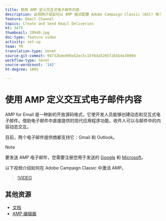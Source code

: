 ```yaml
---
title: 使用 AMP 定义交互式电子邮件内容
description: 此视频介绍如何以 AMP 格式配置 Adobe Campaign Classic (ACC) 电子邮件内容。
feature: Email Channel
topics: Create and Send Email Deliveries
kt: 3475
thumbnail: 29940.jpg
doc-type: feature video
activity: set-up
team: TM
translation-type: tm+mt
source-git-commit: 94732bded09a52ec5c15f6da5205f265b4e3089d
workflow-type: tm+mt
source-wordcount: '142'
ht-degree: 100%

---
```



# 使用 AMP 定义交互式电子邮件内容

AMP for Email 是一种新的开放源码格式，它使开发人员能够创建动态和交互式电子邮件。借助电子邮件中直接提供的现代应用程序功能，收件人可以与邮件中的内容动态交互。

目前，两个电子邮件提供商都支持它：Gmail 和 Outlook。

>[!NOTE]
>
>要发送 AMP 电子邮件，您需要注册您用于发送的 [Google](https://developers.google.com/gmail/ampemail/register) 和 [Microsoft](https://docs.microsoft.com/zh-Hans/outlook/amphtml/register-outlook)。

以下视频介绍如何在 Adobe Campaign Classic 中激活 AMP。

>[!VIDEO](https://video.tv.adobe.com/v/29940?quality=12&learn=on)

## 其他资源

* [文档](https://docs.adobe.com/content/help/zh-Hans/campaign-classic/using/sending-messages/sending-emails/defining-the-email-content.html)
* [AMP 编辑器](https://playground.amp.dev/)
